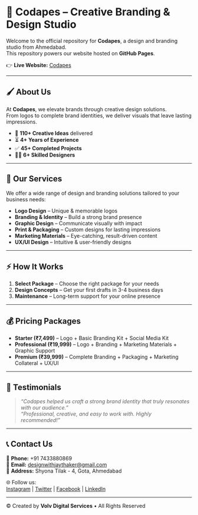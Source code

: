 # 🌟 Codapes – Creative Branding & Design Studio

Welcome to the official repository for **Codapes**, a design and branding studio from Ahmedabad.  
This repository powers our website hosted on **GitHub Pages**.

👉 **Live Website:** [Codapes](https://codapes.me/)

---

## 🖌️ About Us

At **Codapes**, we elevate brands through creative design solutions.  
From logos to complete brand identities, we deliver visuals that leave lasting impressions.

- 🎨 **110+ Creative Ideas** delivered
- ⏳ **4+ Years of Experience**
- ✅ **45+ Completed Projects**
- 👩‍🎨 **6+ Skilled Designers**

---

## 💼 Our Services

We offer a wide range of design and branding solutions tailored to your business needs:

- **Logo Design** – Unique & memorable logos
- **Branding & Identity** – Build a strong brand presence
- **Graphic Design** – Communicate visually with impact
- **Print & Packaging** – Custom designs for lasting impressions
- **Marketing Materials** – Eye-catching, result-driven content
- **UX/UI Design** – Intuitive & user-friendly designs

---

## ⚡ How It Works

1. **Select Package** – Choose the right package for your needs
2. **Design Concepts** – Get your first drafts in 3-4 business days
3. **Maintenance** – Long-term support for your online presence

---

## 💰 Pricing Packages

- **Starter (₹7,499)** – Logo + Basic Branding Kit + Social Media Kit
- **Professional (₹19,999)** – Logo + Branding + Marketing Materials + Graphic Support
- **Premium (₹39,999)** – Complete Branding + Packaging + Marketing Collateral + UX/UI

---

## 💬 Testimonials

> _“Codapes helped us craft a strong brand identity that truly resonates with our audience.”_  
> _“Professional, creative, and easy to work with. Highly recommended!”_

---

## 📞 Contact Us

📱 **Phone:** +91 7433880869  
📧 **Email:** designwithjaythaker@gmail.com  
📍 **Address:** Shyona Tilak - 4, Gota, Ahmedabad

🌐 Follow us:  
[Instagram](#) | [Twitter](#) | [Facebook](#) | [LinkedIn](#)

---

© Created by **Volv Digital Services** • All Rights Reserved
